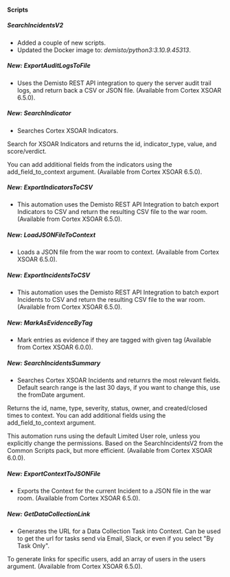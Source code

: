 
#### Scripts
##### SearchIncidentsV2
- Added a couple of new scripts.
- Updated the Docker image to: *demisto/python3:3.10.9.45313*.
##### New: ExportAuditLogsToFile
- Uses the Demisto REST API integration to query the server audit trail logs, and return back a CSV or JSON file. (Available from Cortex XSOAR 6.5.0).
##### New: SearchIndicator
- Searches Cortex XSOAR Indicators.

Search for XSOAR Indicators and returns the id, indicator_type, value, and score/verdict.

You can add additional fields from the indicators using the add_field_to_context argument. (Available from Cortex XSOAR 6.5.0).
##### New: ExportIndicatorsToCSV
- This automation uses the Demisto REST API Integration to batch export Indicators to CSV and return the resulting CSV file to the war room. (Available from Cortex XSOAR 6.5.0).
##### New: LoadJSONFileToContext
- Loads a JSON file from the war room to context. (Available from Cortex XSOAR 6.5.0).
##### New: ExportIncidentsToCSV
- This automation uses the Demisto REST API Integration to batch export Incidents to CSV and return the resulting CSV file to the war room. (Available from Cortex XSOAR 6.5.0).
##### New: MarkAsEvidenceByTag
- Mark entries as evidence if they are tagged with given tag (Available from Cortex XSOAR 6.0.0).
##### New: SearchIncidentsSummary
- Searches Cortex XSOAR Incidents and returnrs the most relevant fields. Default search range is the last 30 days, if you want to change this, use the fromDate argument. 

Returns the id, name, type, severity, status, owner, and created/closed times to context.  You can add additional fields using the add_field_to_context argument.

This automation runs using the default Limited User role, unless you explicitly change the permissions.  Based on the SearchIncidentsV2 from the Common Scripts pack, but more efficient. (Available from Cortex XSOAR 6.0.0).
##### New: ExportContextToJSONFile
- Exports the Context for the current Incident to a JSON file in the war room. (Available from Cortex XSOAR 6.5.0).
##### New: GetDataCollectionLink
- Generates the URL for a Data Collection Task into Context.  Can be used to get the url for tasks send via Email, Slack, or even if you select "By Task Only".

To generate links for specific users, add an array of users in the users argument. (Available from Cortex XSOAR 6.5.0).